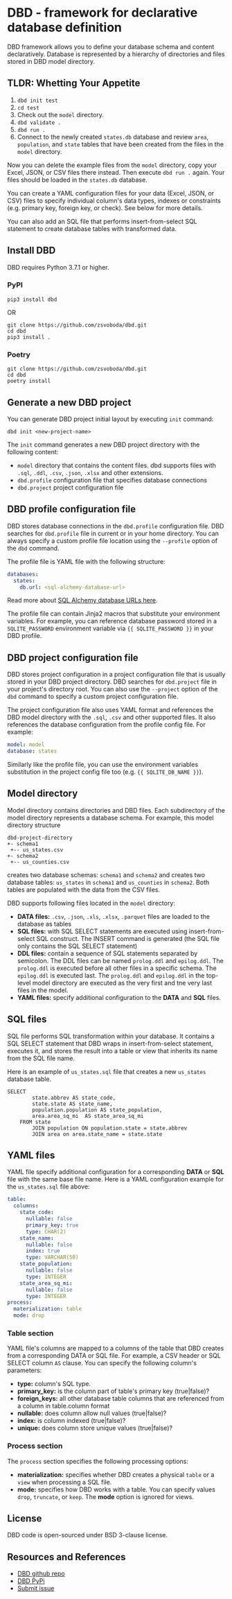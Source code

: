 # DBD - framework for declarative database definition
DBD framework allows you to define your database schema and content 
declaratively. Database is represented by a hierarchy of directories and
files stored in DBD model directory. 

## TLDR: Whetting Your Appetite

1. `dbd init test`
2. `cd test`
3. Check out the `model` directory.  
4. `dbd validate .` 
5. `dbd run .`
6. Connect to the newly created `states.db` database and review `area`, `population`, and `state` tables that have been created from the files in the `model` directory.

Now you can delete the example files from the `model` directory, copy your Excel, JSON, or CSV files there instead. 
Then execute `dbd run .` again. Your files should be loaded in the `states.db` database.

You can create a YAML configuration files for your data (Excel, JSON, or CSV) files to specify individual column's
data types, indexes or constraints (e.g. primary key, foreign key, or check). See below for more details. 

You can also add an SQL file that performs insert-from-select SQL statement to create database tables with transformed data.

## Install DBD
DBD requires Python 3.7.1 or higher. 

### PyPI

```shell
pip3 install dbd
```

OR

```shell
git clone https://github.com/zsvoboda/dbd.git
cd dbd
pip3 install .
```

### Poetry

```shell
git clone https://github.com/zsvoboda/dbd.git
cd dbd
poetry install
``` 

## Generate a new DBD project
You can generate DBD project initial layout by executing `init` command:

```shell
dbd init <new-project-name>
```

The `init` command generates a new DBD project directory with the following content: 

- `model` directory that contains the content files. dbd supports files with `.sql`, `.ddl`, `.csv`, `.json`, `.xlsx` and other extensions.  
- `dbd.profile` configuration file that specifies database connections 
- `dbd.project` project configuration file

## DBD profile configuration file
DBD stores database connections in the `dbd.profile` configuration file. DBD searches for `dbd.profile` file in current or in 
your home directory. You can always specify a custom profile file location using the `--profile` option of the `dbd` command. 

The profile file is YAML file with the following structure:

```yaml
databases:
  states:
    db.url: <sql-alchemy-database-url>
```

Read more about [SQL Alchemy database URLs here](https://docs.sqlalchemy.org/en/14/core/engines.html). 

The profile file can contain Jinja2 macros that substitute your environment variables. For example, you can reference 
database password stored in a `SQLITE_PASSWORD` environment variable via `{{ SQLITE_PASSWORD }}` in your DBD profile.

## DBD project configuration file
DBD stores project configuration in a project configuration file that is usually stored in your DBD project directory. 
DBD searches for `dbd.project` file in your project's directory root. You can also use the `--project` option of the `dbd` 
command to specify a custom project configuration file. 

The project configuration file also uses YAML format and references the DBD model directory with the `.sql`, `.csv` 
and other supported files. It also references the database configuration from the profile config file. For example:

```yaml
model: model
database: states
```

Similarly like the profile file, you can use the environment variables substitution in the project config file too 
(e.g. `{{ SQLITE_DB_NAME }}`).

## Model directory
Model directory contains directories and DBD files. Each subdirectory of the model directory represents 
a database schema. For example, this model directory structure

```text
dbd-project-directory
+- schema1
 +-- us_states.csv
+- schema2
 +-- us_counties.csv
```

creates two database schemas: `schema1` and `schema2` and creates two database tables: `us_states` in `schema1` 
and `us_counties` in `schema2`. Both tables are populated with the data from the CSV files.  

DBD supports following files located in the `model` directory:

* __DATA files:__ `.csv`, `.json`, `.xls`, `.xlsx`, `.parquet` files are loaded to the database as tables
* __SQL files:__ with SQL SELECT statements are executed using insert-from-select SQL construct. The INSERT command is generated (the SQL file only contains the SQL SELECT statement)
* __DDL files:__ contain a sequence of SQL statements separated by semicolon. The DDL files can be named `prolog.ddl` and `epilog.ddl`. The `prolog.ddl` is executed before all other files in a specific schema. The `epilog.ddl` is executed last. The `prolog.ddl` and `epilog.ddl` in the top-level model directory are executed as the very first and tne very last files in the model. 
* __YAML files:__ specify additional configuration to the __DATA__ and __SQL__ files.

## SQL files 
SQL file performs SQL transformation within your database. It contains a SQL SELECT statement that DBD wraps in 
insert-from-select statement, executes it, and stores the result into a table or view that inherits its name from the 
SQL file name.

Here is an example of `us_states.sql` file that creates a new `us_states` database table.

```sqlite
SELECT
        state.abbrev AS state_code,
        state.state AS state_name,
        population.population AS state_population,
        area.area_sq_mi  AS state_area_sq_mi
    FROM state
        JOIN population ON population.state = state.abbrev
        JOIN area on area.state_name = state.state
```

## YAML files
YAML file specify additional configuration for a corresponding __DATA__ or __SQL__ file with the same base file name.
Here is a YAML configuration example for the `us_states.sql` file above:

```yaml
table:
  columns:
    state_code:
      nullable: false
      primary_key: true
      type: CHAR(2)
    state_name:
      nullable: false
      index: true
      type: VARCHAR(50)
    state_population:
      nullable: false
      type: INTEGER
    state_area_sq_mi:
      nullable: false
      type: INTEGER
process:
  materialization: table
  mode: drop
```

### Table section
YAML file's columns are mapped to a columns of the table that DBD creates from a corresponding DATA or SQL file. 
For example, a CSV header or SQL SELECT column `AS` clause. You can specify the following column's parameters:

* __type:__ column's SQL type.
* __primary_key:__ is the column part of table's primary key (true|false)?
* __foreign_keys:__ all other database table columns that are referenced from a column in table.column format
* __nullable:__ does column allow null values (true|false)?
* __index:__ is column indexed (true|false)?
* __unique:__ does column store unique values (true|false)?

### Process section
The `process` section specifies the following processing options:

* __materialization:__ specifies whether DBD creates a physical `table` or a `view` when processing a SQL file.
* __mode:__ specifies how DBD works with a table. You can specify values `drop`, `truncate`, or `keep`. The  __mode__ option is ignored for views.

## License
DBD code is open-sourced under BSD 3-clause license. 

## Resources and References
- [DBD github repo](https://github.com/zsvoboda/dbd)
- [DBD PyPi](https://pypi.org/project/dbd/)
- [Submit issue](https://github.com/zsvoboda/dbd/issues)


